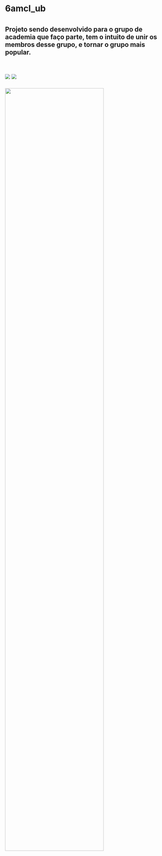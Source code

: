<h1> 6amcl_ub<h1/>

<h2> Projeto sendo desenvolvido para o grupo de academia que faço parte, 
tem o intuito de unir os membros desse grupo, e tornar o grupo mais popular.<h2>
<br/>
<img src="https://img.shields.io/badge/HTML5-E34F26?style=for-the-badge&logo=html5&logoColor=white"/>
<img src="https://img.shields.io/badge/CSS3-1572B6?style=for-the-badge&logo=css3&logoColor=white"/>
<br/>
<br/>
  <img src="(https://github.com/mcostarodrigo/6amcl_ub/blob/master/assets/Captura%20de%20tela%202022-12-08%20222437.png?raw=true)" width=80%/>
